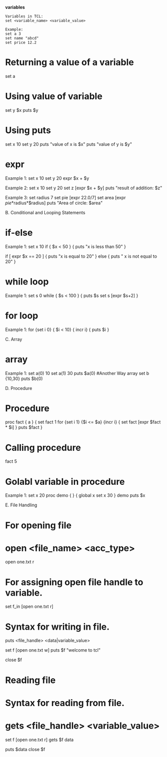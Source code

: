 **variables**

```
Variables in TCL:
set <variable_name> <variable_value>
```
```
Example:
set a 3
set name "abcd"
set price 12.2
```

# Returning a value of a variable
set a

# Using value of variable
set y $x
puts $y

# Using puts
set x 10
set y 20
puts "value of x is $x"
puts "value of y is $y"

# expr
Example 1:
set x 10
set y 20
expr $x + $y

Example 2:
set x 10
set y 20
set z [expr $x + $y]
puts "result of addition: $z"

Example 3:
set radius 7
set pie [expr 22.0/7]
set area [expr $pie*$radius*$radius]
puts "Area of circle: $area"

B. Conditional and Looping Statements

# if-else
Example 1:
set x 10
if { $x < 50 } {
puts "x is less than 50"
}
  
if [ expr $x == 20 ] {
puts "x is equal to 20"
} else {
puts " x is not equal to 20"
}

# while loop
Example 1:
set s 0
while { $s < 100 } {
puts $s
set s [expr $s+2]
}

# for loop
Example 1:
for {set i 0} { $i < 10} { incr i} {
puts $i
}

C. Array

# array
Example 1:
set a(0) 10
set a(1) 30
puts $a(0)
#Another Way
array set b {10,30}
puts $b(0)

D. Procedure

# Procedure
proc fact { a } {
  set fact 1
  for {set i 1} {$i <= $a} {incr i} {
    set fact [expr $fact * $i]
  }
  puts $fact
}
# Calling procedure
fact 5

# Golabl variable in procedure
Example 1:
set x 20
proc demo { } {
  global x
  set x 30
}
demo
puts $x

E. File Handling

# For opening file
# open <file_name> <acc_type>
open one.txt r
 
# For assigning open file handle to variable.
set f_in [open one.txt r]  

# Syntax for writing in file.
puts <file_handle> <data|variable_value>
 
set f [open one.txt w]
puts $f "welcome to tcl"
 
close $f

# Reading file
# Syntax for reading from file.
# gets <file_handle> <variable_value>
 
set f [open one.txt r]
gets $f data
 
puts $data
close $f
